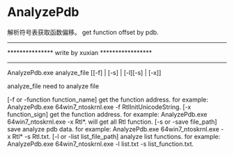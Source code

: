 # AnalyzePdb

解析符号表获取函数偏移。
get function offset by pdb.

*************************************************
*************** write by xuxian *****************
*************************************************


AnalyzePdb.exe analyze_file [[-f] | [-s] | [-l][-s] | [-x]]

analyze_file                             need to analyze file

[-f or -function function_name]          get the function address.
                                         for example: AnalyzePdb.exe 64win7_ntoskrnl.exe -f RtlInitUnicodeString.
[-x function_sign]                       get the function address.
                                         for example: AnalyzePdb.exe 64win7_ntoskrnl.exe -x Rtl*. will get all Rtl function.
[-s or -save file_path]                  save analyze pdb data.
                                         for example: AnalyzePdb.exe 64win7_ntoskrnl.exe -x Rtl* -s Rtl.txt.
[-l or -list list_file_path]             analyze list functions.
                                         for example: AnalyzePdb.exe 64win7_ntoskrnl.exe -l list.txt -s list_function.txt.
